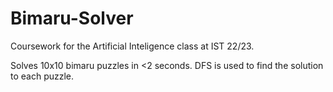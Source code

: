 # Bimaru-Solver
Coursework for the Artificial Inteligence class at IST 22/23.

Solves 10x10 bimaru puzzles in <2 seconds.
DFS is used to find the solution to each puzzle.
